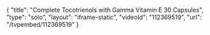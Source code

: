 {
    "title": "Complete Tocotrienols with Gamma Vitamin E  30 Capsules",
    "type": "solo",
    "layout": "iframe-static",
    "videoId": "112369519",
    "url": "\/tvpembed\/112369519"
}